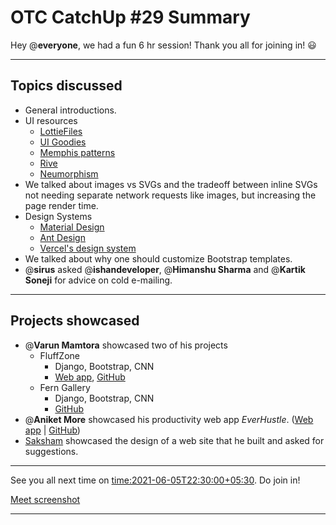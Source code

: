 # OTC CatchUp #29 Summary

Hey @**everyone**, we had a fun 6 hr session!
Thank you all for joining in! :smiley:

---

## Topics discussed

- General introductions.
- UI resources
   - [LottieFiles](https://lottiefiles.com/)
   - [UI Goodies](https://uigoodies.com/)
   - [Memphis patterns](https://duckduckgo.com/?q=memphis+patterns)
   - [Rive](https://rive.app/)
   - [Neumorphism](https://neumorphism.io/)
- We talked about images vs SVGs and the tradeoff between inline SVGs not needing separate network requests like images, but increasing the page render time.
- Design Systems
   - [Material Design](https://material.io/design)
   - [Ant Design](https://ant.design/)
   - [Vercel's design system](https://vercel.com/design)
- We talked about why one should customize Bootstrap templates.
- @**sirus** asked @**ishandeveloper**, @**Himanshu Sharma** and @**Kartik Soneji** for advice on cold e-mailing.

---

## Projects showcased

- @**Varun Mamtora** showcased two of his projects
   - FluffZone
      - Django, Bootstrap, CNN
      - [Web app](https://fluffzone.herokuapp.com/), [GitHub](https://github.com/varunmamtora06/FluffZone)
   - Fern Gallery
      - Django, Bootstrap, CNN
      - [GitHub](https://github.com/varunmamtora06/FernGallery)
- @**Aniket More** showcased his productivity web app *EverHustle*. ([Web app](https://everhustle.netlify.app/) | [GitHub](https://github.com/DevelopersLeague/EverHustle-server))
- [Saksham](https://twitter.com/sakshamagg106) showcased the design of a web site that he built and asked for suggestions.

---

See you all next time on  <time:2021-06-05T22:30:00+05:30>. 
Do join in!

[Meet screenshot](/user_uploads/29573/Pjlsbi3cL8KPWBEk3Ofu0X1N/image.png)

---